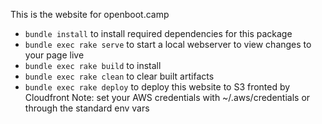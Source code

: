 This is the website for openboot.camp

* `bundle install` to install required dependencies for this package
* `bundle exec rake serve` to start a local webserver to view changes to your page live
* `bundle exec rake build` to install 
* `bundle exec rake clean` to clear built artifacts
* `bundle exec rake deploy` to deploy this website to S3 fronted by Cloudfront
Note: set your AWS credentials with ~/.aws/credentials or through the standard env vars